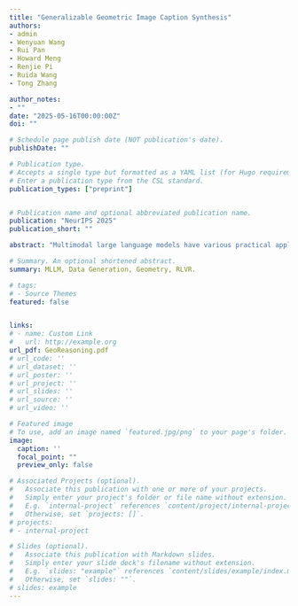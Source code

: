 ```yaml
---
title: "Generalizable Geometric Image Caption Synthesis"
authors:
- admin
- Wenyuan Wang
- Rui Pan
- Howard Meng
- Renjie Pi
- Ruida Wang
- Tong Zhang

author_notes:
- ""
date: "2025-05-16T00:00:00Z"
doi: ""

# Schedule page publish date (NOT publication's date).
publishDate: ""

# Publication type.
# Accepts a single type but formatted as a YAML list (for Hugo requirements).
# Enter a publication type from the CSL standard.
publication_types: ["preprint"]


# Publication name and optional abbreviated publication name.
publication: "NeurIPS 2025"
publication_short: ""

abstract: "Multimodal large language models have various practical applications that demand strong reasoning abilities. Despite recent advancements in this area, these models still struggle to solve complex geometric problems. A key challenge stems from the lack of high-quality image-text pair datasets for understanding geometric images. Furthermore, most template-based data synthesis pipelines typically fail to generalize to questions outside their predefined templates. In this paper, we mitigate this issue by introducing a complementary RLHF process into the data generation pipeline. By adopting RAFT to adjust captions for image-text pairs generated from fewer than 50 templates and using reward signals derived from downstream mathematical problem-solving tasks, our pipeline successfully captures the key features of geometry problem-solving. This enables better task generalization and yields non-trivial improvements. Furthermore, the generated dataset also enhances the general mathematical reasoning capabilities of multimodal large language models beyond the domain of geometric mathematical problems, yielding accuracy improvements of 2.8%–5.3% in arithmetic, algebraic, and numerical tasks with even non-geometric input images."

# Summary. An optional shortened abstract.
summary: MLLM, Data Generation, Geometry, RLVR.

# tags:
# - Source Themes
featured: false


links:
# - name: Custom Link
#   url: http://example.org
url_pdf: GeoReasoning.pdf
# url_code: ''
# url_dataset: ''
# url_poster: ''
# url_project: ''
# url_slides: ''
# url_source: ''
# url_video: ''

# Featured image
# To use, add an image named `featured.jpg/png` to your page's folder. 
image:
  caption: ''
  focal_point: ""
  preview_only: false

# Associated Projects (optional).
#   Associate this publication with one or more of your projects.
#   Simply enter your project's folder or file name without extension.
#   E.g. `internal-project` references `content/project/internal-project/index.md`.
#   Otherwise, set `projects: []`.
# projects:
# - internal-project

# Slides (optional).
#   Associate this publication with Markdown slides.
#   Simply enter your slide deck's filename without extension.
#   E.g. `slides: "example"` references `content/slides/example/index.md`.
#   Otherwise, set `slides: ""`.
# slides: example
---
```


<!-- {{% callout note %}}
Create your slides in Markdown - click the *Slides* button to check out the example.
{{% /callout %}}

Add the publication's **full text** or **supplementary notes** here. You can use rich formatting such as including [code, math, and images](https://wowchemy.com/docs/content/writing-markdown-latex/). -->
